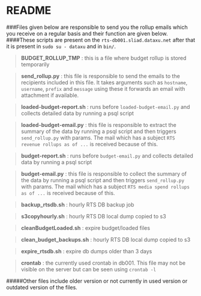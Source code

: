 # README
###Files given below are responsible to send you the rollup emails which you receive on a regular basis and their function are given below.
####These scripts are present on the `rts-db001.sliad.dataxu.net` after that it is present in `sudo su - dataxu` and in `bin/`.

>**BUDGET_ROLLUP_TMP** : this is a file where budget rollup is stored temporarily 

>**send_rollup.py** : this file is responsible to send the emails to the recipients included in this file. It takes arguments such as `hostname`, `username`, `prefix` and `message` using these it forwards an email with attachment if available.

>**loaded-budget-report.sh** : runs before `loaded-budget-email.py` and collects detailed data by running a psql script

>**loaded-budget-email.py** : this file is responsible to extract the summary of the data by running a psql script and then triggers `send_rollup.py` with params. The mail which has a subject `RTS revenue rollups as of ...` is received because of this.

>**budget-report.sh** : runs before `budget-email.py` and collects detailed data by running a psql script

>**budget-email.py** : this file is responsible to collect the summary of the data by running a psql script and then triggers `send_rollup.py` with params. The mail which has a subject `RTS media spend rollups as of ...` is received because of this.

>**backup_rtsdb.sh** : hourly RTS DB backup job

>**s3copyhourly.sh** : hourly RTS DB local dump copied to s3

>**cleanBudgetLoaded.sh** : expire budget/loaded files

>**clean_budget_backups.sh** : hourly RTS DB local dump copied to s3

>**expire_rtsdb.sh** :  expire db dumps older than 3 days

>**crontab** : the currently used crontab in db001. This file may not be visible on the server but can be seen using `crontab -l` 

#####Other files include older version or not currently in used version or outdated version of the files.
